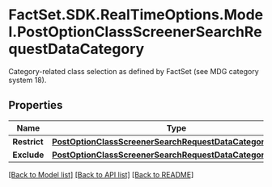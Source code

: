 # FactSet.SDK.RealTimeOptions.Model.PostOptionClassScreenerSearchRequestDataCategory
Category-related class selection as defined by FactSet (see MDG category system 18).

## Properties

Name | Type | Description | Notes
------------ | ------------- | ------------- | -------------
**Restrict** | [**PostOptionClassScreenerSearchRequestDataCategoryRestrict**](PostOptionClassScreenerSearchRequestDataCategoryRestrict.md) |  | [optional] 
**Exclude** | [**PostOptionClassScreenerSearchRequestDataCategoryExclude**](PostOptionClassScreenerSearchRequestDataCategoryExclude.md) |  | [optional] 

[[Back to Model list]](../README.md#documentation-for-models) [[Back to API list]](../README.md#documentation-for-api-endpoints) [[Back to README]](../README.md)


